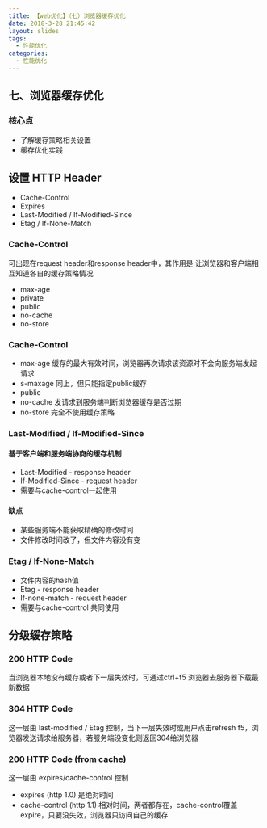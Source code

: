 ```yaml
---
title: 【web优化】（七）浏览器缓存优化
date: 2018-3-28 21:45:42
layout: slides
tags: 
  - 性能优化
categories: 
  - 性能优化
---
```


<section>
	<h2>七、浏览器缓存优化</h2>
	<h3>核心点</h3>
	<ul>
		<li>了解缓存策略相关设置</li>
    <li>缓存优化实践</li>
	</ul>
</section>

<section>
  <h2>设置 HTTP Header</h2>
  <ul>
    <li>Cache-Control</li>
    <li>Expires</li>
    <li>Last-Modified / If-Modified-Since</li>
    <li>Etag / If-None-Match</li>
  </ul>
</section>

<section>
  <h3>Cache-Control</h3>
  <p>可出现在request header和response header中，其作用是 让浏览器和客户端相互知道各自的缓存策略情况</p>
  <ul>
    <li>max-age</li>
    <li>private</li>
    <li>public</li>
    <li>no-cache</li>
    <li>no-store</li>
  </ul>
</section>

<section>
  <h3>Cache-Control</h3>
  <ul>
    <li class="fragment">max-age 缓存的最大有效时间，浏览器再次请求该资源时不会向服务端发起请求 </li>
    <li class="fragment">s-maxage 同上，但只能指定public缓存</li>
    <li class="fragment">public</li>
    <li class="fragment">no-cache 发请求到服务端判断浏览器缓存是否过期</li>
    <li class="fragment">no-store 完全不使用缓存策略</li>
  </ul>
</section>

<section>
  <h3>Last-Modified / If-Modified-Since</h3>
  <h4>基于客户端和服务端协商的缓存机制</h4>
  <ul>
    <li class="fragment">Last-Modified - response header</li>
    <li class="fragment">If-Modified-Since - request header</li>
    <li class="fragment">需要与cache-control一起使用</li>
  </ul>
  <h4>缺点</h4>
  <ul>
    <li class="fragment">某些服务端不能获取精确的修改时间</li>
    <li class="fragment">文件修改时间改了，但文件内容没有变</li>
  </ul>
</section>

<section>
  <h3>Etag / If-None-Match</h3>
  <ul>
    <li class="fragment">文件内容的hash值</li>
    <li class="fragment">Etag - response header</li>
    <li class="fragment">If-none-match - request header</li>
    <li class="fragment">需要与cache-control 共同使用</li>
  </ul>
</section>

<section>
  <h2>分级缓存策略</h3>  
</section>

<section>
  <h3>200 HTTP Code</h3>
  <p>当浏览器本地没有缓存或者下一层失效时，可通过ctrl+f5 浏览器去服务器下载最新数据</p> 
</section>

<section>
  <h3>304 HTTP Code</h3>
  <p>这一层由 last-modified / Etag 控制，当下一层失效时或用户点击refresh f5，浏览器发送请求给服务器，若服务端没变化则返回304给浏览器</p> 
</section>

<section>
  <h3>200 HTTP Code (from cache)</h3>
  <p>这一层由 expires/cache-control 控制</p>

  <ul>
    <li class="fragment">expires (http 1.0) 是绝对时间</li>
    <li class="fragment">cache-control (http 1.1) 相对时间，两者都存在，cache-control覆盖expire，只要没失效，浏览器只访问自己的缓存</li>
  </ul>
</section>
